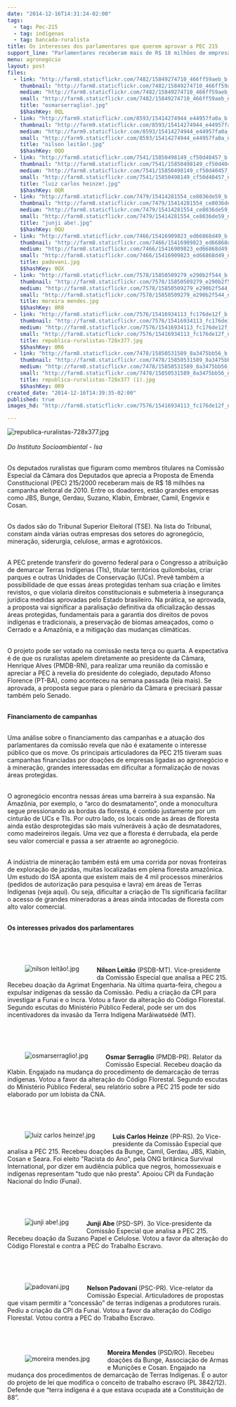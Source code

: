 ```yaml
---
date: "2014-12-16T14:31:24-02:00"
tags:
  - tag: Pec-215
  - tag: indígenas
  - tag: bancada-ruralista
title: Os interesses dos parlamentares que querem aprovar a PEC 215
support_line: "Parlamentares receberam mais de R$ 18 milhões de empresas como JBS, Bunge, Gerdau, Suzano, Klabin, Embraer."
menu: agronegócio
layout: post
files:
  - link: "http://farm8.staticflickr.com/7482/15849274710_466ff59aeb_b.jpg"
    thumbnail: "http://farm8.staticflickr.com/7482/15849274710_466ff59aeb_t.jpg"
    medium: "http://farm8.staticflickr.com/7482/15849274710_466ff59aeb_z.jpg"
    small: "http://farm8.staticflickr.com/7482/15849274710_466ff59aeb_n.jpg"
    title: "osmarserraglio!.jpg"
    $$hashKey: 0QL
  - link: "http://farm9.staticflickr.com/8593/15414274944_e44957fa0a_b.jpg"
    thumbnail: "http://farm9.staticflickr.com/8593/15414274944_e44957fa0a_t.jpg"
    medium: "http://farm9.staticflickr.com/8593/15414274944_e44957fa0a_z.jpg"
    small: "http://farm9.staticflickr.com/8593/15414274944_e44957fa0a_n.jpg"
    title: "nilson leitão!.jpg"
    $$hashKey: 0QO
  - link: "http://farm8.staticflickr.com/7541/15850498149_cf50d40457_b.jpg"
    thumbnail: "http://farm8.staticflickr.com/7541/15850498149_cf50d40457_t.jpg"
    medium: "http://farm8.staticflickr.com/7541/15850498149_cf50d40457_z.jpg"
    small: "http://farm8.staticflickr.com/7541/15850498149_cf50d40457_n.jpg"
    title: "luiz carlos heinze!.jpg"
    $$hashKey: 0QR
  - link: "http://farm8.staticflickr.com/7479/15414281554_ce8036de59_b.jpg"
    thumbnail: "http://farm8.staticflickr.com/7479/15414281554_ce8036de59_t.jpg"
    medium: "http://farm8.staticflickr.com/7479/15414281554_ce8036de59_z.jpg"
    small: "http://farm8.staticflickr.com/7479/15414281554_ce8036de59_n.jpg"
    title: "junji abe!.jpg"
    $$hashKey: 0QU
  - link: "http://farm8.staticflickr.com/7466/15416909823_ed66868d49_b.jpg"
    thumbnail: "http://farm8.staticflickr.com/7466/15416909823_ed66868d49_t.jpg"
    medium: "http://farm8.staticflickr.com/7466/15416909823_ed66868d49_z.jpg"
    small: "http://farm8.staticflickr.com/7466/15416909823_ed66868d49_n.jpg"
    title: padovani.jpg
    $$hashKey: 0QX
  - link: "http://farm8.staticflickr.com/7578/15850509279_e290b2f544_b.jpg"
    thumbnail: "http://farm8.staticflickr.com/7578/15850509279_e290b2f544_t.jpg"
    medium: "http://farm8.staticflickr.com/7578/15850509279_e290b2f544_z.jpg"
    small: "http://farm8.staticflickr.com/7578/15850509279_e290b2f544_n.jpg"
    title: moreira mendes.jpg
    $$hashKey: 0R0
  - link: "http://farm8.staticflickr.com/7576/15416934113_fc176de12f_b.jpg"
    thumbnail: "http://farm8.staticflickr.com/7576/15416934113_fc176de12f_t.jpg"
    medium: "http://farm8.staticflickr.com/7576/15416934113_fc176de12f_z.jpg"
    small: "http://farm8.staticflickr.com/7576/15416934113_fc176de12f_n.jpg"
    title: republica-ruralistas-728x377.jpg
    $$hashKey: 0R6
  - link: "http://farm8.staticflickr.com/7478/15850531589_8a3475bb56_b.jpg"
    thumbnail: "http://farm8.staticflickr.com/7478/15850531589_8a3475bb56_t.jpg"
    medium: "http://farm8.staticflickr.com/7478/15850531589_8a3475bb56_z.jpg"
    small: "http://farm8.staticflickr.com/7478/15850531589_8a3475bb56_n.jpg"
    title: republica-ruralistas-728x377 (1).jpg
    $$hashKey: 0R9
created_date: "2014-12-16T14:39:35-02:00"
published: true
images_hd: "http://farm8.staticflickr.com/7576/15416934113_fc176de12f_n.jpg"

---
```

<p><img alt="republica-ruralistas-728x377.jpg" src="http://farm8.staticflickr.com/7576/15416934113_fc176de12f_b.jpg" /><br />
<br />
<em>Do Instituto Socioambiental - Isa</em></p>

<p><br />
Os deputados ruralistas que figuram como membros titulares na Comiss&atilde;o Especial da C&acirc;mara dos Deputados que aprecia a Proposta de Emenda Constitucional (PEC) 215/2000 receberam mais de R$ 18 milh&otilde;es na campanha eleitoral de 2010. Entre os doadores, est&atilde;o grandes empresas como JBS, Bunge, Gerdau, Suzano, Klabin, Embraer, Camil, Engevix e Cosan.</p>

<p><br />
Os dados s&atilde;o do Tribunal Superior Eleitoral (TSE). Na lista do Tribunal, constam ainda v&aacute;rias outras empresas dos setores do agroneg&oacute;cio, minera&ccedil;&atilde;o, siderurgia, celulose, armas e agrot&oacute;xicos.</p>

<p><br />
A PEC pretende transferir do governo federal para o Congresso a atribui&ccedil;&atilde;o de demarcar Terras Ind&iacute;genas (TIs), titular territ&oacute;rios quilombolas, criar parques e outras Unidades de Conserva&ccedil;&atilde;o (UCs). Prev&ecirc; tamb&eacute;m a possibilidade de que essas &aacute;reas protegidas tenham sua cria&ccedil;&atilde;o e limites revistos, o que violaria direitos constitucionais e submeteria &agrave; inseguran&ccedil;a jur&iacute;dica medidas aprovadas pelo Estado brasileiro. Na pr&aacute;tica, se aprovada, a proposta vai significar a paralisa&ccedil;&atilde;o definitiva da oficializa&ccedil;&atilde;o dessas &aacute;reas protegidas, fundamentais para a garantia dos direitos de povos ind&iacute;genas e tradicionais, a preserva&ccedil;&atilde;o de biomas amea&ccedil;ados, como o Cerrado e a Amaz&ocirc;nia, e a mitiga&ccedil;&atilde;o das mudan&ccedil;as clim&aacute;ticas.</p>

<p><br />
O projeto pode ser votado na comiss&atilde;o nesta ter&ccedil;a ou quarta. A expectativa &eacute; de que os ruralistas apelem diretamente ao presidente da C&acirc;mara, Henrique Alves (PMDB-RN), para realizar uma reuni&atilde;o da comiss&atilde;o e apreciar a PEC &agrave; revelia do presidente do colegiado, deputado Afonso Florence (PT-BA), como aconteceu na semana passada (leia mais). Se aprovada, a proposta segue para o plen&aacute;rio da C&acirc;mara e precisar&aacute; passar tamb&eacute;m pelo Senado.</p>

<p><br />
<strong>Financiamento de campanhas</strong></p>

<p><br />
Uma an&aacute;lise sobre o financiamento das campanhas e a atua&ccedil;&atilde;o dos parlamentares da comiss&atilde;o revela que n&atilde;o &eacute; exatamente o interesse p&uacute;blico que os move. Os principais articuladores da PEC 215 tiveram suas campanhas financiadas por doa&ccedil;&otilde;es de empresas ligadas ao agroneg&oacute;cio e &agrave; minera&ccedil;&atilde;o, grandes interessadas em dificultar a formaliza&ccedil;&atilde;o de novas &aacute;reas protegidas.</p>

<p><br />
O agroneg&oacute;cio encontra nessas &aacute;reas uma barreira &agrave; sua expans&atilde;o. Na Amaz&ocirc;nia, por exemplo, o &ldquo;arco do desmatamento&rdquo;, onde a monocultura segue pressionando as bordas da floresta, &eacute; contido justamente por um cintur&atilde;o de UCs e TIs. Por outro lado, os locais onde as &aacute;reas de floresta ainda est&atilde;o desprotegidas s&atilde;o mais vulner&aacute;veis &agrave; a&ccedil;&atilde;o de desmatadores, como madeireiros ilegais. Uma vez que a floresta &eacute; derrubada, ela perde seu valor comercial e passa a ser atraente ao agroneg&oacute;cio.</p>

<p><br />
A ind&uacute;stria de minera&ccedil;&atilde;o tamb&eacute;m est&aacute; em uma corrida por novas fronteiras de explora&ccedil;&atilde;o de jazidas, muitas localizadas em plena floresta amaz&ocirc;nica. Um estudo do ISA aponta que existem mais de 4 mil processos miner&aacute;rios (pedidos de autoriza&ccedil;&atilde;o para pesquisa e lavra) em &aacute;reas de Terras Ind&iacute;genas (veja aqui). Ou seja, dificultar a cria&ccedil;&atilde;o de TIs significaria facilitar o acesso de grandes mineradoras a &aacute;reas ainda intocadas de floresta com alto valor comercial.</p>

<p><br />
<strong>Os interesses privados dos parlamentares</strong></p>

<p><br />
&nbsp;</p>

<figure class="image" style="float:left"><img alt="nilson leitão!.jpg" src="http://farm9.staticflickr.com/8593/15414274944_e44957fa0a_b.jpg" />
<figcaption></figcaption>
</figure>

<p><br />
<strong>N&iacute;lson Leit&atilde;o</strong> (PSDB-MT). Vice-presidente da Comiss&atilde;o Especial que analisa a PEC 215. Recebeu doa&ccedil;&atilde;o da Agrimat Engenharia. Na &uacute;ltima quarta-feira, chegou a expulsar ind&iacute;genas da sess&atilde;o da Comiss&atilde;o. Pediu a cria&ccedil;&atilde;o da CPI para investigar a Funai e o Incra. Votou a favor da altera&ccedil;&atilde;o do C&oacute;digo Florestal. Segundo escutas do Minist&eacute;rio P&uacute;blico Federal, pode ser um dos incentivadores da invas&atilde;o da Terra Ind&iacute;gena Mar&atilde;iwats&eacute;d&eacute; (MT).</p>

<p><br />
&nbsp;</p>

<figure class="image" style="float:left"><img alt="osmarserraglio!.jpg" src="http://farm8.staticflickr.com/7482/15849274710_466ff59aeb_b.jpg" />
<figcaption></figcaption>
</figure>

<p><br />
<strong>Osmar Serraglio</strong> (PMDB-PR). Relator da Comiss&atilde;o Especial. Recebeu doa&ccedil;&atilde;o da Klabin. Engajado na mudan&ccedil;a do procedimento de demarca&ccedil;&atilde;o de terras ind&iacute;genas. Votou a favor da altera&ccedil;&atilde;o do C&oacute;digo Florestal. Segundo escutas do Minist&eacute;rio P&uacute;blico Federal, seu relat&oacute;rio sobre a PEC 215 pode ter sido elaborado por um lobista da CNA.</p>

<p><br />
&nbsp;</p>

<figure class="image" style="float:left"><img alt="luiz carlos heinze!.jpg" src="http://farm8.staticflickr.com/7541/15850498149_cf50d40457_b.jpg" />
<figcaption></figcaption>
</figure>

<p><br />
<strong>Luis Carlos Heinze</strong> (PP-RS). 2o Vice-presidente da Comiss&atilde;o Especial que analisa a PEC 215. Recebeu doa&ccedil;&otilde;es da Bunge, Camil, Gerdau, JBS, Klabin, Cosan e Seara. Foi eleito &quot;Racista do Ano&quot;, pela ONG brit&acirc;nica Survival International, por dizer em audi&ecirc;ncia p&uacute;blica que negros, homossexuais e ind&iacute;genas representam &quot;tudo que n&atilde;o presta&rdquo;. Apoiou CPI da Funda&ccedil;&atilde;o Nacional do &Iacute;ndio (Funai).</p>

<p><br />
&nbsp;</p>

<figure class="image" style="float:left"><img alt="junji abe!.jpg" src="http://farm8.staticflickr.com/7479/15414281554_ce8036de59_b.jpg" />
<figcaption></figcaption>
</figure>

<p><br />
<strong>Junji Abe </strong>(PSD-SP). 3o Vice-presidente da Comiss&atilde;o Especial que analisa a PEC 215. Recebeu doa&ccedil;&atilde;o da Suzano Papel e Celulose. Votou a favor da altera&ccedil;&atilde;o do C&oacute;digo Florestal e contra a PEC do Trabalho Escravo.</p>

<p><br />
&nbsp;</p>

<figure class="image" style="float:left"><img alt="padovani.jpg" src="http://farm8.staticflickr.com/7466/15416909823_ed66868d49_b.jpg" />
<figcaption></figcaption>
</figure>

<p><br />
<strong>Nelson Padovani </strong>(PSC-PR). Vice-relator da Comiss&atilde;o Especial. Articuladores de propostas que visam permitir a &ldquo;concess&atilde;o&rdquo; de terras ind&iacute;genas a produtores rurais. Pediu a cria&ccedil;&atilde;o da CPI da Funai. Votou a favor da altera&ccedil;&atilde;o do C&oacute;digo Florestal. Votou contra a PEC do Trabalho Escravo.</p>

<p><br />
&nbsp;</p>

<figure class="image" style="float:left"><img alt="moreira mendes.jpg" src="http://farm8.staticflickr.com/7578/15850509279_e290b2f544_b.jpg" />
<figcaption></figcaption>
</figure>

<p><strong>Moreira Mendes </strong>(PSD/RO). Recebeu doa&ccedil;&otilde;es da Bunge, Associa&ccedil;&atilde;o de Armas e Muni&ccedil;&otilde;es e Cosan. Engajado na mudan&ccedil;a dos procedimentos de demarca&ccedil;&atilde;o de Terras Ind&iacute;genas. &Eacute; o autor do projeto de lei que modifica o conceito de trabalho escravo (PL 3842/12). Defende que &ldquo;terra ind&iacute;gena &eacute; a que estava ocupada at&eacute; a Constitui&ccedil;&atilde;o de 88&rdquo;.</p>
